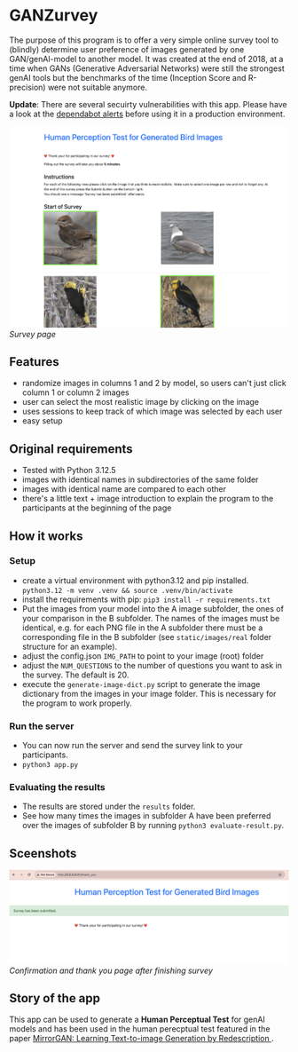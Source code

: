 # GANZurvey

The purpose of this program is to offer a very simple online survey tool to (blindly) determine user preference of images generated by one GAN/genAI-model to another model. It was created at the end of 2018, at a time when GANs (Generative Adversarial Networks) were still the strongest genAI tools but the benchmarks of the time (Inception Score and R-precision) were not suitable anymore.

**Update**: There are several secuirty vulnerabilities with this app. Please have a look at the [dependabot alerts](https://github.com/velaia/GANZurvey/security/dependabot) before using it in a production environment.

![Survey page](/static/screenshots/screenshot1.png)
*Survey page*

## Features
* randomize images in columns 1 and 2 by model, so users can't just click column 1 or column 2 images
* user can select the most realistic image by clicking on the image
* uses sessions to keep track of which image was selected by each user
* easy setup


## Original requirements
* Tested with Python 3.12.5
* images with identical names in subdirectories of the same folder
* images with identical name are compared to each other
* there's a little text + image introduction to explain the program to the participants at the beginning of the page

## How it works
### Setup
* create a virtual environment with python3.12 and pip installed. `python3.12 -m venv .venv && source .venv/bin/activate`
* install the requirements with pip: `pip3 install -r requirements.txt`
* Put the images from your model into the A image subfolder, the ones of your comparison in the B subfolder. The names of the images  must be identical, e.g. for each PNG file in the A subfolder there must be a corresponding file in the B subfolder (see `static/images/real` folder structure for an example).
* adjust the config.json `IMG_PATH` to point to your image (root) folder
* adjust the `NUM_QUESTIONS` to the number of questions you want to ask in the survey. The default is 20.
* execute the `generate-image-dict.py` script to generate the image dictionary from the images in your image folder. This is necessary for the program to work properly.

### Run the server
* You can now run the server and send the survey link to your participants.
* `python3 app.py`

### Evaluating the results
* The results are stored under the `results` folder.
* See how many times the images in subfolder A have been preferred over the images of subfolder B by running `python3 evaluate-result.py`.

## Sceenshots

![Thanks page after finishing survey](/static/screenshots/screenshot2.png)
*Confirmation and thank you page after finishing survey*

## Story of the app

This app can be used to generate a **Human Perceptual Test** for genAI models and has been used in the human perecptual test featured in the paper [MirrorGAN: Learning Text-to-image Generation by Redescription
](https://ar5iv.labs.arxiv.org/html/1903.05854).
